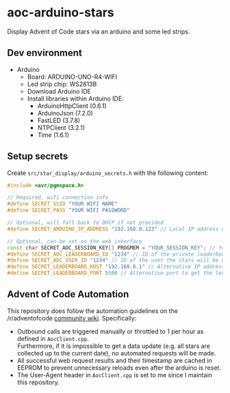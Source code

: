 # aoc-arduino-stars

Display Advent of Code stars via an arduino and some led strips.

## Dev environment

- Arduino
  - Board: ARDUINO-UNO-R4-WIFI
  - Led strip chip: WS2813B
  - Download Arduino IDE
  - Install libraries within Arduino IDE:
    - ArduinoHttpClient (0.6.1)
    - ArduinoJson (7.2.0)
    - FastLED (3.7.8)
    - NTPClient (3.2.1)
    - Time (1.6.1)

## Setup secrets

Create `src/star_display/arduino_secrets.h` with the following content:

```cpp
#include <avr/pgmspace.h>

// Required, wifi connection info
#define SECRET_SSID "YOUR WIFI NAME"
#define SECRET_PASS "YOUR WIFI PASSWORD"

// Optional, will fall back to DHCP if not provided
#define SECRET_ARDUINO_IP_ADDRESS "192.168.0.123" // Local IP address of the Arduino

// Optional, can be set on the web interface
const char SECRET_AOC_SESSION_KEY[] PROGMEM = "YOUR_SESSION_KEY"; // Your Advent of Code session key
#define SECRET_AOC_LEADERBOARD_ID "1234" // ID of the private leaderboard the app will query
#define SECRET_AOC_USER_ID "1234" // ID of the user the stars will be queried for
#define SECRET_LEADERBOARD_HOST "192.168.0.1" // Alternative IP address to get the leaderboard json from
#define SECRET_LEADERBOARD_PORT 5500 // Alternative port to get the leaderboard json from
```

## Advent of Code Automation

This repository does follow the automation guidelines on the /r/adventofcode [community wiki](https://www.reddit.com/r/adventofcode/wiki/faqs/automation). Specifically:

- Outbound calls are triggered manually or throttled to 1 per hour as defined in `AocClient.cpp`.  
  Furthermore, if it is impossible to get a data update (e.g. all stars are collected up to the current date), no automated requests will be made.
- All successful web request results and their timestamp are cached in EEPROM to prevent unnecessary reloads even after the arduino is reset.
- The User-Agent header in `AocClient.cpp` is set to me since I maintain this repository.
